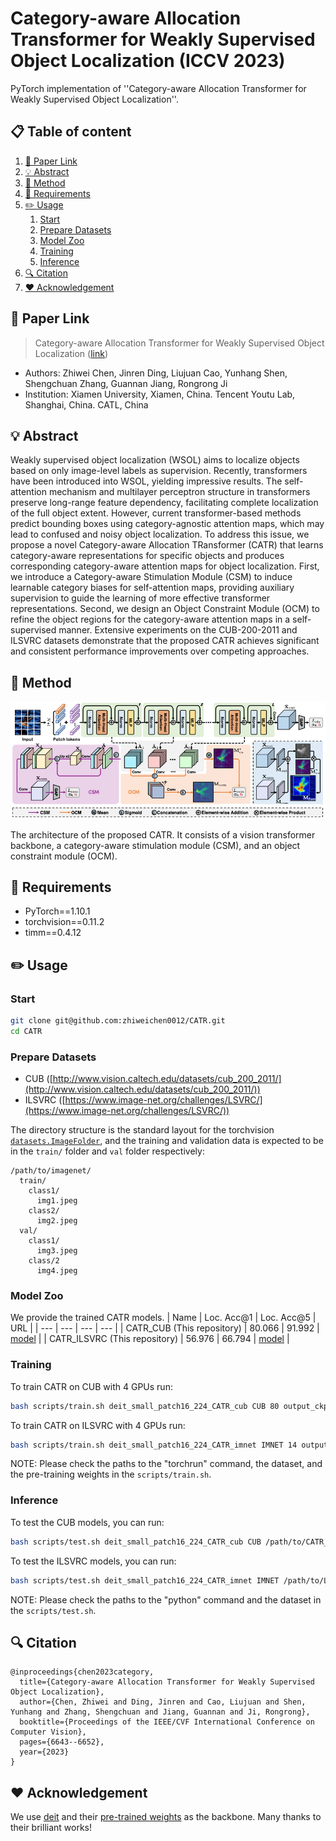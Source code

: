 # Category-aware Allocation Transformer for Weakly Supervised Object Localization (ICCV 2023)

PyTorch implementation of ''Category-aware Allocation Transformer for Weakly Supervised Object Localization''. 

## 📋 Table of content
 1. [📎 Paper Link](#1)
 2. [💡 Abstract](#2)
 3. [📖 Method](#3)
 4. [📃 Requirements](#4)
 5. [✏️ Usage](#5)
    1. [Start](#51)
    2. [Prepare Datasets](#52)
    2. [Model Zoo](#53)
    3. [Training](#54)
    4. [Inference](#55)
 6. [🔍 Citation](#6)
 7. [❤️ Acknowledgement](#7)

## 📎 Paper Link <a name="1"></a> 
> Category-aware Allocation Transformer for Weakly Supervised Object Localization ([link](https://openaccess.thecvf.com/content/ICCV2023/papers/Chen_Category-aware_Allocation_Transformer_for_Weakly_Supervised_Object_Localization_ICCV_2023_paper.pdf))
* Authors: Zhiwei Chen, Jinren Ding, Liujuan Cao, Yunhang Shen, Shengchuan Zhang, Guannan Jiang, Rongrong Ji
* Institution: Xiamen University, Xiamen, China. Tencent Youtu Lab, Shanghai, China. CATL, China

## 💡 Abstract <a name="2"></a> 
Weakly supervised object localization (WSOL) aims to localize objects based on only image-level labels as supervision. Recently, transformers have been introduced into WSOL, yielding impressive results. The self-attention mechanism and multilayer perceptron structure in transformers preserve long-range feature dependency, facilitating complete localization of the full object extent. However, current transformer-based methods predict bounding boxes using category-agnostic attention maps, which may lead to confused and noisy object localization. To address this issue, we propose a novel Category-aware Allocation TRansformer (CATR) that learns category-aware representations for specific objects and produces corresponding category-aware attention maps for object localization. First, we introduce a Category-aware Stimulation Module (CSM) to induce learnable category biases for self-attention maps, providing auxiliary supervision to guide the learning of more effective transformer representations. Second, we design an Object Constraint Module (OCM) to refine the object regions for the category-aware attention maps in a self-supervised manner. Extensive experiments on the CUB-200-2011 and ILSVRC datasets demonstrate that the proposed CATR achieves significant and consistent performance improvements over competing approaches.

## 📖 Method <a name="3"></a> 

<p align="center">
    <img src="./Img/network.png" width="750"/> <br />
    <em> 
    </em>
</p>
The architecture of the proposed CATR. It consists of a vision transformer backbone, a category-aware stimulation module (CSM), and an object constraint module (OCM).

## 📃 Requirements <a name="4"></a> 
  - PyTorch==1.10.1  
  - torchvision==0.11.2
  - timm==0.4.12

## ✏️ Usage <a name="5"></a> 

### Start <a name="51"></a> 

```bash  
git clone git@github.com:zhiweichen0012/CATR.git
cd CATR
```

### Prepare Datasets <a name="52"></a> 

* CUB ([http://www.vision.caltech.edu/datasets/cub_200_2011/](http://www.vision.caltech.edu/datasets/cub_200_2011/))
* ILSVRC ([https://www.image-net.org/challenges/LSVRC/](https://www.image-net.org/challenges/LSVRC/))

The directory structure is the standard layout for the torchvision [`datasets.ImageFolder`](https://pytorch.org/docs/stable/torchvision/datasets.html#imagefolder), and the training and validation data is expected to be in the `train/` folder and `val` folder respectively:

```
/path/to/imagenet/
  train/
    class1/
      img1.jpeg
    class2/
      img2.jpeg
  val/
    class1/
      img3.jpeg
    class/2
      img4.jpeg
```

### Model Zoo <a name="53"></a> 
We provide the trained CATR models.
| Name | Loc. Acc@1 | Loc. Acc@5 | URL |
| --- | --- | --- | --- |
| CATR_CUB (This repository) | 80.066     | 91.992     | [model](https://drive.google.com/drive/folders/1douTd_k3gdE896WBPI4Wh1VVphg6V5Ta?usp=share_link) |
| CATR_ILSVRC (This repository) | 56.976 | 66.794 | [model](https://drive.google.com/drive/folders/1douTd_k3gdE896WBPI4Wh1VVphg6V5Ta?usp=share_link) |

### Training <a name="54"></a> 

To train CATR on CUB with 4 GPUs run:

```bash
bash scripts/train.sh deit_small_patch16_224_CATR_cub CUB 80 output_ckpt/CUB
```

To train CATR on ILSVRC with 4 GPUs run:

```bash
bash scripts/train.sh deit_small_patch16_224_CATR_imnet IMNET 14 output_ckpt/CUB
```

NOTE: Please check the paths to the "torchrun" command, the dataset, and the pre-training weights in the ``` scripts/train.sh ```.

### Inference <a name="55"></a> 

To test the CUB models, you can run:

```bash  
bash scripts/test.sh deit_small_patch16_224_CATR_cub CUB /path/to/CATR_CUB_model
```

To test the ILSVRC models, you can run:

```bash  
bash scripts/test.sh deit_small_patch16_224_CATR_imnet IMNET /path/to/LCTR_IMNET_model
```

NOTE: Please check the paths to the "python" command and the dataset in the ``` scripts/test.sh ```.

## 🔍 Citation <a name="6"></a> 

```
@inproceedings{chen2023category,
  title={Category-aware Allocation Transformer for Weakly Supervised Object Localization},
  author={Chen, Zhiwei and Ding, Jinren and Cao, Liujuan and Shen, Yunhang and Zhang, Shengchuan and Jiang, Guannan and Ji, Rongrong},
  booktitle={Proceedings of the IEEE/CVF International Conference on Computer Vision},
  pages={6643--6652},
  year={2023}
}
```

## ❤️ Acknowledgement <a name="7"></a> 

We use [deit](https://github.com/facebookresearch/deit) and their [pre-trained weights](https://dl.fbaipublicfiles.com/deit/deit_small_patch16_224-cd65a155.pth) as the backbone. Many thanks to their brilliant works!
